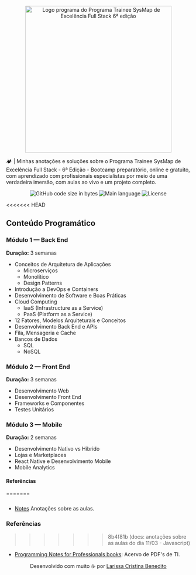 
<p align="center">
  <img src="https://d335luupugsy2.cloudfront.net/cms/files/403609/1739798442/$p43ijs9nzzh" alt="Logo programa do Programa Trainee SysMap de Excelência Full Stack 6ª edição" style="width: 400px;">
</p>

🏕️  | Minhas anotações e soluções sobre o Programa Trainee SysMap de Excelência Full Stack - 6ª Edição - Bootcamp preparatório, online e gratuito, com aprendizado com profissionais especialistas por meio de uma verdadeira imersão, com aulas ao vivo e um projeto completo.

<p align="center">
	<img alt="GitHub code size in bytes" src="https://img.shields.io/github/languages/code-size/mewmewdevart/BootcampSysmap?color=F3AB13" />
	<img alt="Main language" src="https://img.shields.io/github/languages/top/mewmewdevart/BootcampSysmap?color=F3AB13"/>
	<img alt="License" src="https://img.shields.io/github/license/mewmewdevart/BootcampSysmap?color=F3AB13"/>
</p>

<<<<<<< HEAD



## Conteúdo Programático

### Módulo 1 — Back End  
**Duração:** 3 semanas

- Conceitos de Arquitetura de Aplicações  
  - Microserviços  
  - Monolítico  
  - Design Patterns  
- Introdução a DevOps e Containers  
- Desenvolvimento de Software e Boas Práticas  
- Cloud Computing  
  - IaaS (Infrastructure as a Service)  
  - PaaS (Platform as a Service)
- 12 Fatores, Modelos Arquiteturais e Conceitos  
- Desenvolvimento Back End e APIs  
- Fila, Mensageria e Cache  
- Bancos de Dados  
  - SQL  
  - NoSQL  

### Módulo 2 — Front End  
**Duração:** 3 semanas

- Desenvolvimento Web  
- Desenvolvimento Front End  
- Frameworks e Componentes  
- Testes Unitários

### Módulo 3 — Mobile  
**Duração:** 2 semanas

- Desenvolvimento Nativo vs Híbrido  
- Lojas e Marketplaces  
- React Native e Desenvolvimento Mobile  
- Mobile Analytics


#### Referências
=======
###
- [Notes](NOTES.md) Anotações sobre as aulas.


### Referências
>>>>>>> 8b4f81b (docs: anotações sobre as aulas do dia 11/03 - Javascript)

- [Programming Notes for Professionals books](https://books.goalkicker.com/): Acervo de PDF's de TI.


<p align="center">
  Desenvolvido com muito ☕ por
  <a href="https://linktr.ee/mewmewdevart" target="_blank">Larissa Cristina Benedito</a>
</p>
